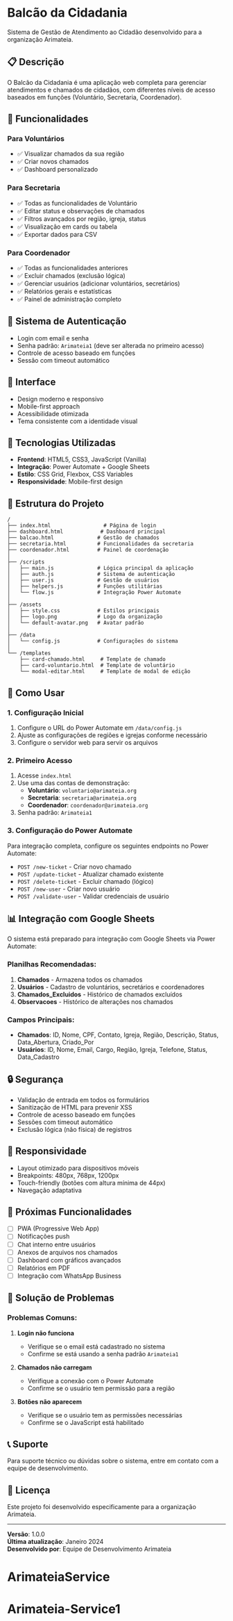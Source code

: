 # Balcão da Cidadania

Sistema de Gestão de Atendimento ao Cidadão desenvolvido para a organização Arimateia.

## 📋 Descrição

O Balcão da Cidadania é uma aplicação web completa para gerenciar atendimentos e chamados de cidadãos, com diferentes níveis de acesso baseados em funções (Voluntário, Secretaria, Coordenador).

## 🚀 Funcionalidades

### Para Voluntários
- ✅ Visualizar chamados da sua região
- ✅ Criar novos chamados
- ✅ Dashboard personalizado

### Para Secretaria
- ✅ Todas as funcionalidades de Voluntário
- ✅ Editar status e observações de chamados
- ✅ Filtros avançados por região, igreja, status
- ✅ Visualização em cards ou tabela
- ✅ Exportar dados para CSV

### Para Coordenador
- ✅ Todas as funcionalidades anteriores
- ✅ Excluir chamados (exclusão lógica)
- ✅ Gerenciar usuários (adicionar voluntários, secretários)
- ✅ Relatórios gerais e estatísticas
- ✅ Painel de administração completo

## 🔐 Sistema de Autenticação

- Login com email e senha
- Senha padrão: `Arimateia1` (deve ser alterada no primeiro acesso)
- Controle de acesso baseado em funções
- Sessão com timeout automático

## 🎨 Interface

- Design moderno e responsivo
- Mobile-first approach
- Acessibilidade otimizada
- Tema consistente com a identidade visual

## 🔧 Tecnologias Utilizadas

- **Frontend**: HTML5, CSS3, JavaScript (Vanilla)
- **Integração**: Power Automate + Google Sheets
- **Estilo**: CSS Grid, Flexbox, CSS Variables
- **Responsividade**: Mobile-first design

## 📁 Estrutura do Projeto

```
/
├── index.html                 # Página de login
├── dashboard.html            # Dashboard principal
├── balcao.html              # Gestão de chamados
├── secretaria.html          # Funcionalidades da secretaria
├── coordenador.html         # Painel de coordenação
│
├── /scripts
│   ├── main.js              # Lógica principal da aplicação
│   ├── auth.js              # Sistema de autenticação
│   ├── user.js              # Gestão de usuários
│   ├── helpers.js           # Funções utilitárias
│   └── flow.js              # Integração Power Automate
│
├── /assets
│   ├── style.css            # Estilos principais
│   ├── logo.png             # Logo da organização
│   └── default-avatar.png   # Avatar padrão
│
├── /data
│   └── config.js            # Configurações do sistema
│
└── /templates
    ├── card-chamado.html     # Template de chamado
    ├── card-voluntario.html  # Template de voluntário
    └── modal-editar.html     # Template de modal de edição
```

## 🚀 Como Usar

### 1. Configuração Inicial

1. Configure o URL do Power Automate em `/data/config.js`
2. Ajuste as configurações de regiões e igrejas conforme necessário
3. Configure o servidor web para servir os arquivos

### 2. Primeiro Acesso

1. Acesse `index.html`
2. Use uma das contas de demonstração:
   - **Voluntário**: `voluntario@arimateia.org`
   - **Secretaria**: `secretaria@arimateia.org`
   - **Coordenador**: `coordenador@arimateia.org`
3. Senha padrão: `Arimateia1`

### 3. Configuração do Power Automate

Para integração completa, configure os seguintes endpoints no Power Automate:

- `POST /new-ticket` - Criar novo chamado
- `POST /update-ticket` - Atualizar chamado existente
- `POST /delete-ticket` - Excluir chamado (lógico)
- `POST /new-user` - Criar novo usuário
- `POST /validate-user` - Validar credenciais de usuário

## 📊 Integração com Google Sheets

O sistema está preparado para integração com Google Sheets via Power Automate:

### Planilhas Recomendadas:
1. **Chamados** - Armazena todos os chamados
2. **Usuários** - Cadastro de voluntários, secretários e coordenadores
3. **Chamados_Excluidos** - Histórico de chamados excluídos
4. **Observacoes** - Histórico de alterações nos chamados

### Campos Principais:
- **Chamados**: ID, Nome, CPF, Contato, Igreja, Região, Descrição, Status, Data_Abertura, Criado_Por
- **Usuários**: ID, Nome, Email, Cargo, Região, Igreja, Telefone, Status, Data_Cadastro

## 🔒 Segurança

- Validação de entrada em todos os formulários
- Sanitização de HTML para prevenir XSS
- Controle de acesso baseado em funções
- Sessões com timeout automático
- Exclusão lógica (não física) de registros

## 📱 Responsividade

- Layout otimizado para dispositivos móveis
- Breakpoints: 480px, 768px, 1200px
- Touch-friendly (botões com altura mínima de 44px)
- Navegação adaptativa

## 🎯 Próximas Funcionalidades

- [ ] PWA (Progressive Web App)
- [ ] Notificações push
- [ ] Chat interno entre usuários
- [ ] Anexos de arquivos nos chamados
- [ ] Dashboard com gráficos avançados
- [ ] Relatórios em PDF
- [ ] Integração com WhatsApp Business

## 🐛 Solução de Problemas

### Problemas Comuns:

1. **Login não funciona**
   - Verifique se o email está cadastrado no sistema
   - Confirme se está usando a senha padrão `Arimateia1`

2. **Chamados não carregam**
   - Verifique a conexão com o Power Automate
   - Confirme se o usuário tem permissão para a região

3. **Botões não aparecem**
   - Verifique se o usuário tem as permissões necessárias
   - Confirme se o JavaScript está habilitado

## 📞 Suporte

Para suporte técnico ou dúvidas sobre o sistema, entre em contato com a equipe de desenvolvimento.

## 📄 Licença

Este projeto foi desenvolvido especificamente para a organização Arimateia.

---

**Versão**: 1.0.0  
**Última atualização**: Janeiro 2024  
**Desenvolvido por**: Equipe de Desenvolvimento Arimateia
# ArimateiaService
# Arimateia-Service1
